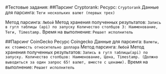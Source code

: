 #Тестовые задания:
##Парсинг Cryptorank:
Ресурс: ```Cryptorank```
Данные для парсинга: ```Теги нескольких валют (первых трех)```

Метод парсинга: ```Любой```
Метод хранения полученных результатов: ```Запись в гугл таблицы (api) по запуску Количество столбцов 3: Наименование, Теги, Timestamp.```
Время на выполнение: ```Решает исполнитель```



##Парсинг CoinGecko
Ресурс Coingecko
Данные для парсинга: ```Валюты, их стоимость относительно доллара```
Метод парсинга: ```Любой```
Метод хранения полученных результатов: ```Запись в гугл таблицы(api) по запуску. Количество столбцов: Наименование, Цена, Timestamp. (Должно выводиться за один запрос 65! валют, вместе с ценами).```
Время на выполнение: ```Решает исполнитель```
